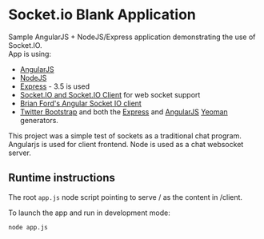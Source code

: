 # Socket.io Blank Application

Sample AngularJS + NodeJS/Express application demonstrating the use of Socket.IO.  
App is using:

* [AngularJS](http://angularjs.org)
* [NodeJS](http://nodejs.org)
* [Express](http://expressjs.com) - 3.5 is used
* [Socket.IO and Socket.IO Client](http://socket.io) for web socket support
* [Brian Ford's Angular Socket IO client](https://github.com/btford/angular-socket-io)
* [Twitter Bootstrap](http://getbootstrap.com) and both the [Express](https://www.npmjs.org/package/generator-express) and
  [AngularJS](https://www.npmjs.org/package/generator-angular) [Yeoman](http://yeoman.io) generators.

This project was a simple test of sockets as a traditional chat program. 
Angularjs is used for client frontend.
Node is used as a chat websocket server.


## Runtime instructions

The root `app.js` node script pointing to serve / as the content in /client.

To launch the app and run in development mode: 

```bash
node app.js
```
